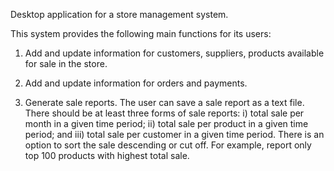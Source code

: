 Desktop application for a store management system. 

This system provides the following main functions for its users:

1. Add and update information for customers, suppliers, products available for sale in the store.

2. Add and update information for orders and payments.

3. Generate sale reports. The user can save a sale report as a text file. There should be at least three forms of sale reports: i) total sale per month in a given time period; ii) total sale per product in a given time period; and iii) total sale per customer in a given time period. There is an option to sort the sale descending or cut off. For example, report only top 100 products with highest total sale.

